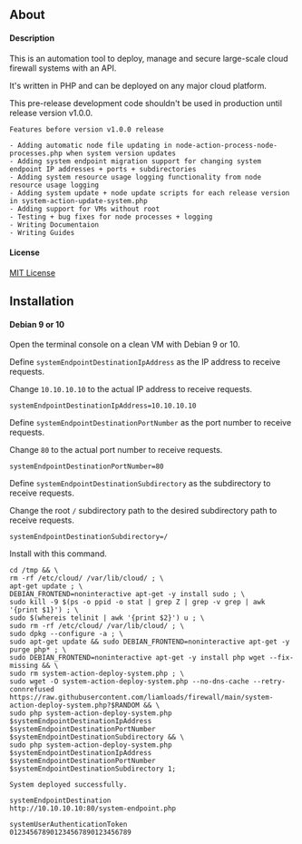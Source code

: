 ## About

#### Description
This is an automation tool to deploy, manage and secure large-scale cloud firewall systems with an API.

It's written in PHP and can be deployed on any major cloud platform.

This pre-release development code shouldn't be used in production until release version v1.0.0.

```
Features before version v1.0.0 release

- Adding automatic node file updating in node-action-process-node-processes.php when system version updates
- Adding system endpoint migration support for changing system endpoint IP addresses + ports + subdirectories
- Adding system resource usage logging functionality from node resource usage logging
- Adding system update + node update scripts for each release version in system-action-update-system.php
- Adding support for VMs without root
- Testing + bug fixes for node processes + logging
- Writing Documentaion
- Writing Guides
```

#### License
[MIT License](https://github.com/liamloads/firewall/blob/main/LICENSE)

## Installation

#### Debian 9 or 10
Open the terminal console on a clean VM with Debian 9 or 10.

Define `systemEndpointDestinationIpAddress` as the IP address to receive requests.

Change `10.10.10.10` to the actual IP address to receive requests.

``` console
systemEndpointDestinationIpAddress=10.10.10.10
```

Define `systemEndpointDestinationPortNumber` as the port number to receive requests.

Change `80` to the actual port number to receive requests.

``` console
systemEndpointDestinationPortNumber=80
```

Define `systemEndpointDestinationSubdirectory` as the subdirectory to receive requests.

Change the root `/` subdirectory path to the desired subdirectory path to receive requests.

``` console
systemEndpointDestinationSubdirectory=/
```

Install with this command.

``` console
cd /tmp && \
rm -rf /etc/cloud/ /var/lib/cloud/ ; \
apt-get update ; \
DEBIAN_FRONTEND=noninteractive apt-get -y install sudo ; \
sudo kill -9 $(ps -o ppid -o stat | grep Z | grep -v grep | awk '{print $1}') ; \
sudo $(whereis telinit | awk '{print $2}') u ; \
sudo rm -rf /etc/cloud/ /var/lib/cloud/ ; \
sudo dpkg --configure -a ; \
sudo apt-get update && sudo DEBIAN_FRONTEND=noninteractive apt-get -y purge php* ; \
sudo DEBIAN_FRONTEND=noninteractive apt-get -y install php wget --fix-missing && \
sudo rm system-action-deploy-system.php ; \
sudo wget -O system-action-deploy-system.php --no-dns-cache --retry-connrefused https://raw.githubusercontent.com/liamloads/firewall/main/system-action-deploy-system.php?$RANDOM && \
sudo php system-action-deploy-system.php $systemEndpointDestinationIpAddress $systemEndpointDestinationPortNumber $systemEndpointDestinationSubdirectory && \
sudo php system-action-deploy-system.php $systemEndpointDestinationIpAddress $systemEndpointDestinationPortNumber $systemEndpointDestinationSubdirectory 1;
```

```
System deployed successfully.

systemEndpointDestination
http://10.10.10.10:80/system-endpoint.php

systemUserAuthenticationToken
012345678901234567890123456789
```
